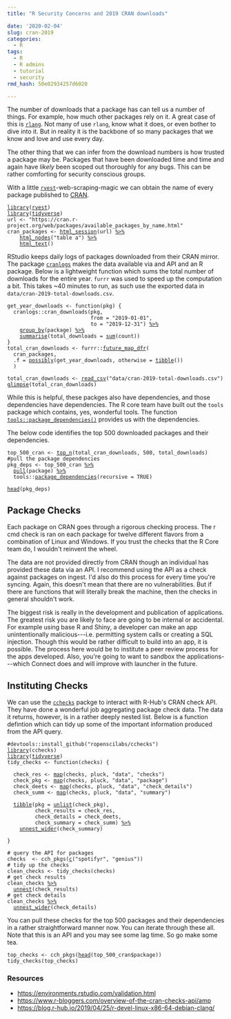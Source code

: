 ```yaml
---
title: "R Security Concerns and 2019 CRAN downloads"

date: '2020-02-04'
slug: cran-2019
categories:
  - R
tags:
  - R
  - R admins
  - tutorial
  - security
rmd_hash: 50e02934257d6020

---
```


The number of downloads that a package has can tell us a number of things. For example, how much other packages rely on it. A great case of this is [`rlang`](https://github.com/r-lib/rlang). Not many of use `rlang`, know what it does, or even bother to dive into it. But in reality it is the backbone of so many packages that we know and love and use every day.

The other thing that we can infer from the download numbers is how trusted a package may be. Packages that have been downloaded time and time and again have *likely* been scoped out thoroughly for any bugs. This can be rather comforting for security conscious groups.

With a little [`rvest`](https://github.com/tidyverse/rvest)-web-scraping-magic we can obtain the name of every package published to [CRAN](https://cran.r-project.org/).

<div class="highlight">

<pre class='chroma'><code class='language-r' data-lang='r'><span class='kr'><a href='https://rdrr.io/r/base/library.html'>library</a></span><span class='o'>(</span><span class='nv'><a href='https://rvest.tidyverse.org/'>rvest</a></span><span class='o'>)</span>
<span class='kr'><a href='https://rdrr.io/r/base/library.html'>library</a></span><span class='o'>(</span><span class='nv'><a href='https://tidyverse.tidyverse.org'>tidyverse</a></span><span class='o'>)</span>
<span class='nv'>url</span> <span class='o'>&lt;-</span> <span class='s'>"https://cran.r-project.org/web/packages/available_packages_by_name.html"</span>
<span class='nv'>cran_packages</span> <span class='o'>&lt;-</span> <span class='nf'><a href='https://rvest.tidyverse.org/reference/rename.html'>html_session</a></span><span class='o'>(</span><span class='nv'>url</span><span class='o'>)</span> <span class='o'><a href='https://magrittr.tidyverse.org/reference/pipe.html'>%&gt;%</a></span> 
    <span class='nf'><a href='https://rvest.tidyverse.org/reference/rename.html'>html_nodes</a></span><span class='o'>(</span><span class='s'>"table a"</span><span class='o'>)</span> <span class='o'><a href='https://magrittr.tidyverse.org/reference/pipe.html'>%&gt;%</a></span> 
    <span class='nf'><a href='https://rvest.tidyverse.org/reference/html_text.html'>html_text</a></span><span class='o'>(</span><span class='o'>)</span></code></pre>

</div>

RStudio keeps daily logs of packages downloaded from their CRAN mirror. The package [`cranlogs`](https://r-hub.github.io/cranlogs) makes the data available via and API and an R package. Below is a lightweight function which sums the total number of downloads for the entire year. `furrr` was used to speed up the computation a bit. This takes \~40 minutes to run, as such use the exported data in `data/cran-2019-total-downloads.csv`.

<div class="highlight">

<pre class='chroma'><code class='language-r' data-lang='r'><span class='nv'>get_year_downloads</span> <span class='o'>&lt;-</span> <span class='kr'>function</span><span class='o'>(</span><span class='nv'>pkg</span><span class='o'>)</span> <span class='o'>&#123;</span>
  <span class='nf'>cranlogs</span><span class='nf'>::</span><span class='nf'>cran_downloads</span><span class='o'>(</span><span class='nv'>pkg</span>, 
                           from <span class='o'>=</span> <span class='s'>"2019-01-01"</span>,
                           to <span class='o'>=</span> <span class='s'>"2019-12-31"</span><span class='o'>)</span> <span class='o'><a href='https://magrittr.tidyverse.org/reference/pipe.html'>%&gt;%</a></span> 
    <span class='nf'><a href='https://dplyr.tidyverse.org/reference/group_by.html'>group_by</a></span><span class='o'>(</span><span class='nv'>package</span><span class='o'>)</span> <span class='o'><a href='https://magrittr.tidyverse.org/reference/pipe.html'>%&gt;%</a></span> 
    <span class='nf'><a href='https://dplyr.tidyverse.org/reference/summarise.html'>summarise</a></span><span class='o'>(</span>total_downloads <span class='o'>=</span> <span class='nf'><a href='https://rdrr.io/r/base/sum.html'>sum</a></span><span class='o'>(</span><span class='nv'>count</span><span class='o'>)</span><span class='o'>)</span>
<span class='o'>&#125;</span>
<span class='nv'>total_cran_downloads</span> <span class='o'>&lt;-</span> <span class='nf'>furrr</span><span class='nf'>::</span><span class='nf'><a href='https://rdrr.io/pkg/furrr/man/future_map.html'>future_map_dfr</a></span><span class='o'>(</span>
  <span class='nv'>cran_packages</span>, 
  .f <span class='o'>=</span> <span class='nf'><a href='https://purrr.tidyverse.org/reference/safely.html'>possibly</a></span><span class='o'>(</span><span class='nv'>get_year_downloads</span>, otherwise <span class='o'>=</span> <span class='nf'><a href='https://tibble.tidyverse.org/reference/tibble.html'>tibble</a></span><span class='o'>(</span><span class='o'>)</span><span class='o'>)</span>
  <span class='o'>)</span></code></pre>

</div>

<div class="highlight">

<pre class='chroma'><code class='language-r' data-lang='r'><span class='nv'>total_cran_downloads</span> <span class='o'>&lt;-</span> <span class='nf'><a href='https://readr.tidyverse.org/reference/read_delim.html'>read_csv</a></span><span class='o'>(</span><span class='s'>"data/cran-2019-total-downloads.csv"</span><span class='o'>)</span>
<span class='nf'><a href='https://pillar.r-lib.org/reference/glimpse.html'>glimpse</a></span><span class='o'>(</span><span class='nv'>total_cran_downloads</span><span class='o'>)</span></code></pre>

</div>

While this is helpful, these packges also have dependencies, and those dependencies have dependencies. The R core team have built out the `tools` package which contains, yes, wonderful tools. The function [`tools::package_dependencies()`](https://rdrr.io/r/tools/package_dependencies.html) provides us with the dependencies.

The below code identifies the top 500 downloaded packages and their dependencies.

<div class="highlight">

<pre class='chroma'><code class='language-r' data-lang='r'><span class='nv'>top_500_cran</span> <span class='o'>&lt;-</span> <span class='nf'><a href='https://dplyr.tidyverse.org/reference/top_n.html'>top_n</a></span><span class='o'>(</span><span class='nv'>total_cran_downloads</span>, <span class='m'>500</span>, <span class='nv'>total_downloads</span><span class='o'>)</span>
<span class='c'>#pull the package dependencies</span>
<span class='nv'>pkg_deps</span> <span class='o'>&lt;-</span> <span class='nv'>top_500_cran</span> <span class='o'><a href='https://magrittr.tidyverse.org/reference/pipe.html'>%&gt;%</a></span>
  <span class='nf'><a href='https://dplyr.tidyverse.org/reference/pull.html'>pull</a></span><span class='o'>(</span><span class='nv'>package</span><span class='o'>)</span> <span class='o'><a href='https://magrittr.tidyverse.org/reference/pipe.html'>%&gt;%</a></span>
  <span class='nf'>tools</span><span class='nf'>::</span><span class='nf'><a href='https://rdrr.io/r/tools/package_dependencies.html'>package_dependencies</a></span><span class='o'>(</span>recursive <span class='o'>=</span> <span class='kc'>TRUE</span><span class='o'>)</span></code></pre>

</div>

<div class="highlight">

<pre class='chroma'><code class='language-r' data-lang='r'><span class='nf'><a href='https://rdrr.io/r/utils/head.html'>head</a></span><span class='o'>(</span><span class='nv'>pkg_deps</span><span class='o'>)</span></code></pre>

</div>

## Package Checks

Each package on CRAN goes through a rigorous checking process. The r cmd check is ran on each package for twelve different flavors from a combination of Linux and Windows. If you trust the checks that the R Core team do, I wouldn't reinvent the wheel.

The data are not provided directly from CRAN though an individual has provided these data via an API. I recommend using the API as a check against packages on ingest. I'd also do this process for every time you're syncing. Again, this doesn't mean that there are no vulnerabilities. But if there are functions that will literally break the machine, then the checks in general shouldn't work.

The biggest risk is really in the development and publication of applications. The greatest risk you are likely to face are going to be internal or accidental. For example using base R and Shiny, a developer can make an app unintentionally malicious---i.e. permitting system calls or creating a SQL injection. Though this would be rather difficult to build into an app, it is possible. The process here would be to institute a peer review process for the apps developed. Also, you're going to want to sandbox the applications---which Connect does and will improve with launcher in the future.

## Instituting Checks

We can use the [`cchecks`](https://github.com/ropenscilabs/cchecks) packge to interact with R-Hub's CRAN check API. They have done a wonderful job aggregating package check data. The data it returns, however, is in a rather deeply nested list. Below is a function defintion which can tidy up some of the important information produced from the API query.

<div class="highlight">

<pre class='chroma'><code class='language-r' data-lang='r'><span class='c'>#devtools::install_github("ropenscilabs/cchecks")</span>
<span class='kr'><a href='https://rdrr.io/r/base/library.html'>library</a></span><span class='o'>(</span><span class='nv'>cchecks</span><span class='o'>)</span>
<span class='kr'><a href='https://rdrr.io/r/base/library.html'>library</a></span><span class='o'>(</span><span class='nv'><a href='https://tidyverse.tidyverse.org'>tidyverse</a></span><span class='o'>)</span>
<span class='nv'>tidy_checks</span> <span class='o'>&lt;-</span> <span class='kr'>function</span><span class='o'>(</span><span class='nv'>checks</span><span class='o'>)</span> <span class='o'>&#123;</span>
  
  <span class='nv'>check_res</span> <span class='o'>&lt;-</span> <span class='nf'><a href='https://purrr.tidyverse.org/reference/map.html'>map</a></span><span class='o'>(</span><span class='nv'>checks</span>, <span class='nv'>pluck</span>, <span class='s'>"data"</span>, <span class='s'>"checks"</span><span class='o'>)</span>
  <span class='nv'>check_pkg</span> <span class='o'>&lt;-</span> <span class='nf'><a href='https://purrr.tidyverse.org/reference/map.html'>map</a></span><span class='o'>(</span><span class='nv'>checks</span>, <span class='nv'>pluck</span>, <span class='s'>"data"</span>, <span class='s'>"package"</span><span class='o'>)</span>
  <span class='nv'>check_deets</span> <span class='o'>&lt;-</span> <span class='nf'><a href='https://purrr.tidyverse.org/reference/map.html'>map</a></span><span class='o'>(</span><span class='nv'>checks</span>, <span class='nv'>pluck</span>, <span class='s'>"data"</span>, <span class='s'>"check_details"</span><span class='o'>)</span>
  <span class='nv'>check_summ</span> <span class='o'>&lt;-</span> <span class='nf'><a href='https://purrr.tidyverse.org/reference/map.html'>map</a></span><span class='o'>(</span><span class='nv'>checks</span>, <span class='nv'>pluck</span>, <span class='s'>"data"</span>, <span class='s'>"summary"</span><span class='o'>)</span>
  
  <span class='nf'><a href='https://tibble.tidyverse.org/reference/tibble.html'>tibble</a></span><span class='o'>(</span>pkg <span class='o'>=</span> <span class='nf'><a href='https://rdrr.io/r/base/unlist.html'>unlist</a></span><span class='o'>(</span><span class='nv'>check_pkg</span><span class='o'>)</span>,
         check_results <span class='o'>=</span> <span class='nv'>check_res</span>,
         check_details <span class='o'>=</span> <span class='nv'>check_deets</span>,
         check_summary <span class='o'>=</span> <span class='nv'>check_summ</span><span class='o'>)</span> <span class='o'><a href='https://magrittr.tidyverse.org/reference/pipe.html'>%&gt;%</a></span> 
    <span class='nf'><a href='https://tidyr.tidyverse.org/reference/hoist.html'>unnest_wider</a></span><span class='o'>(</span><span class='nv'>check_summary</span><span class='o'>)</span>
  
<span class='o'>&#125;</span></code></pre>

</div>

<div class="highlight">

<pre class='chroma'><code class='language-r' data-lang='r'><span class='c'># query the API for packages</span>
<span class='nv'>checks</span>  <span class='o'>&lt;-</span> <span class='nf'>cch_pkgs</span><span class='o'>(</span><span class='nf'><a href='https://rdrr.io/r/base/c.html'>c</a></span><span class='o'>(</span><span class='s'>"spotifyr"</span>, <span class='s'>"genius"</span><span class='o'>)</span><span class='o'>)</span>
<span class='c'># tidy up the checks</span>
<span class='nv'>clean_checks</span> <span class='o'>&lt;-</span> <span class='nf'>tidy_checks</span><span class='o'>(</span><span class='nv'>checks</span><span class='o'>)</span>
<span class='c'># get check results</span>
<span class='nv'>clean_checks</span> <span class='o'><a href='https://magrittr.tidyverse.org/reference/pipe.html'>%&gt;%</a></span> 
  <span class='nf'><a href='https://tidyr.tidyverse.org/reference/nest.html'>unnest</a></span><span class='o'>(</span><span class='nv'>check_results</span><span class='o'>)</span>
<span class='c'># get check details</span>
<span class='nv'>clean_checks</span> <span class='o'><a href='https://magrittr.tidyverse.org/reference/pipe.html'>%&gt;%</a></span> 
  <span class='nf'><a href='https://tidyr.tidyverse.org/reference/hoist.html'>unnest_wider</a></span><span class='o'>(</span><span class='nv'>check_details</span><span class='o'>)</span></code></pre>

</div>

You can pull these checks for the top 500 packages and their dependencies in a rather straightforward manner now. You can iterate through these all. Note that this is an API and you may see some lag time. So go make some tea.

<div class="highlight">

<pre class='chroma'><code class='language-r' data-lang='r'><span class='nv'>top_checks</span> <span class='o'>&lt;-</span> <span class='nf'>cch_pkgs</span><span class='o'>(</span><span class='nf'><a href='https://rdrr.io/r/utils/head.html'>head</a></span><span class='o'>(</span><span class='nv'>top_500_cran</span><span class='o'>$</span><span class='nv'>package</span><span class='o'>)</span><span class='o'>)</span>
<span class='nf'>tidy_checks</span><span class='o'>(</span><span class='nv'>top_checks</span><span class='o'>)</span></code></pre>

</div>

### Resources

-   <https://environments.rstudio.com/validation.html>
-   <https://www.r-bloggers.com/overview-of-the-cran-checks-api/amp>
-   <https://blog.r-hub.io/2019/04/25/r-devel-linux-x86-64-debian-clang/>

